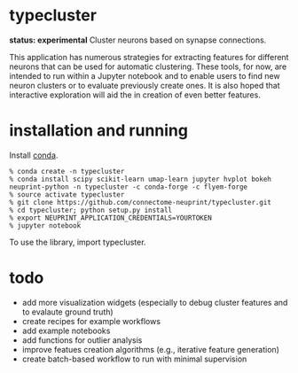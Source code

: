 # typecluster
**status: experimental**
Cluster neurons based on synapse connections.

This application has numerous strategies for extracting features for different
neurons that can be used for automatic clustering.  These tools, for now, are intended
to run within a Jupyter notebook and to enable users to find new neuron clusters or
to evaluate previously create ones.  It is also hoped that interactive exploration
will aid the in creation of even better features.

# installation and running

Install [conda](https://docs.conda.io/en/latest/miniconda.html).

    % conda create -n typecluster
    % conda install scipy scikit-learn umap-learn jupyter hvplot bokeh neuprint-python -n typecluster -c conda-forge -c flyem-forge
    % source activate typecluster
    % git clone https://github.com/connectome-neuprint/typecluster.git
    % cd typecluster; python setup.py install
    % export NEUPRINT_APPLICATION_CREDENTIALS=YOURTOKEN
    % jupyter notebook 

To use the library, import typecluster.

# todo

* add more visualization widgets (especially to debug cluster features and to evalaute ground truth)
* create recipes for example workflows
* add example notebooks
* add functions for outlier analysis
* improve featues creation algorithms (e.g., iterative feature generation)
* create batch-based workflow to run with minimal supervision
